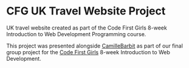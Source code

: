 # CFG UK Travel Website Project
UK travel website created as part of the Code First Girls 8-week Introduction to Web Development Programming course.

This project was presented alongside [CamilleBarbit](https://github.com/camillebarbit) as part of our final group project for the [Code First Girls](https://codefirstgirls.org.uk/) 8-week Introduction to Web Development.
